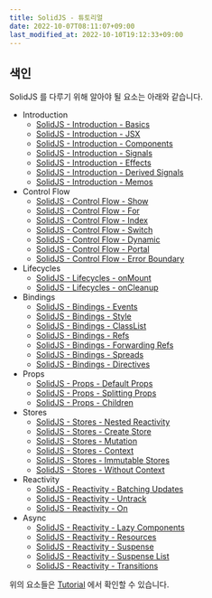 ```yaml
---
title: SolidJS - 튜토리얼
date: 2022-10-07T08:11:07+09:00
last_modified_at: 2022-10-10T19:12:33+09:00
---
```


## 색인

SolidJS 를 다루기 위해 알아야 될 요소는 아래와 같습니다.

- Introduction
	- [SolidJS - Introduction - Basics](SolidJS%20-%20Introduction%20-%20Basics.md)
	- [SolidJS - Introduction - JSX](SolidJS%20-%20Introduction%20-%20JSX.md)
	- [SolidJS - Introduction - Components](SolidJS%20-%20Introduction%20-%20Components.md)
	- [SolidJS - Introduction - Signals](SolidJS%20-%20Introduction%20-%20Signals.md)
	- [SolidJS - Introduction - Effects](SolidJS%20-%20Introduction%20-%20Effects.md)
	- [SolidJS - Introduction - Derived Signals](SolidJS%20-%20Introduction%20-%20Derived%20Signals.md)
	- [SolidJS - Introduction - Memos](SolidJS%20-%20Introduction%20-%20Memos.md)
- Control Flow
	- [SolidJS - Control Flow - Show](SolidJS%20-%20Control%20Flow%20-%20Show.md)
	- [SolidJS - Control Flow - For](SolidJS%20-%20Control%20Flow%20-%20For.md)
	- [SolidJS - Control Flow - Index](SolidJS%20-%20Control%20Flow%20-%20Index.md)
	- [SolidJS - Control Flow - Switch](SolidJS%20-%20Control%20Flow%20-%20Switch.md)
	- [SolidJS - Control Flow - Dynamic](SolidJS%20-%20Control%20Flow%20-%20Dynamic.md)
	- [SolidJS - Control Flow - Portal](SolidJS%20-%20Control%20Flow%20-%20Portal.md)
	- [SolidJS - Control Flow - Error Boundary](SolidJS%20-%20Control%20Flow%20-%20Error%20Boundary.md)
- Lifecycles
	- [SolidJS - Lifecycles - onMount](SolidJS%20-%20Lifecycles%20-%20onMount.md)
	- [SolidJS - Lifecycles - onCleanup](SolidJS%20-%20Lifecycles%20-%20onCleanup.md)
- Bindings
	- [SolidJS - Bindings - Events](SolidJS%20-%20Bindings%20-%20Events.md)
	- [SolidJS - Bindings - Style](SolidJS%20-%20Bindings%20-%20Style.md)
	- [SolidJS - Bindings - ClassList](SolidJS%20-%20Bindings%20-%20ClassList.md)
	- [SolidJS - Bindings - Refs](SolidJS%20-%20Bindings%20-%20Refs.md)
	- [SolidJS - Bindings - Forwarding Refs](SolidJS%20-%20Bindings%20-%20Forwarding%20Refs.md)
	- [SolidJS - Bindings - Spreads](SolidJS%20-%20Bindings%20-%20Spreads.md)
	- [SolidJS - Bindings - Directives](SolidJS%20-%20Bindings%20-%20Directives.md)
- Props
	- [SolidJS - Props - Default Props](SolidJS%20-%20Props%20-%20Default%20Props.md)
	- [SolidJS - Props - Splitting Props](SolidJS%20-%20Props%20-%20Splitting%20Props.md)
	- [SolidJS - Props - Children](SolidJS%20-%20Props%20-%20Children.md)
- Stores
	- [SolidJS - Stores - Nested Reactivity](SolidJS%20-%20Stores%20-%20Nested%20Reactivity.md)
	- [SolidJS - Stores - Create Store](SolidJS%20-%20Stores%20-%20Create%20Store.md)
	- [SolidJS - Stores - Mutation](SolidJS%20-%20Stores%20-%20Mutation.md)
	- [SolidJS - Stores - Context](SolidJS%20-%20Stores%20-%20Context.md)
	- [SolidJS - Stores - Immutable Stores](SolidJS%20-%20Stores%20-%20Immutable%20Stores.md)
	- [SolidJS - Stores - Without Context](SolidJS%20-%20Stores%20-%20Without%20Context.md)
- Reactivity
	- [SolidJS - Reactivity - Batching Updates](SolidJS%20-%20Reactivity%20-%20Batching%20Updates.md)
	- [SolidJS - Reactivity - Untrack](SolidJS%20-%20Reactivity%20-%20Untrack.md)
	- [SolidJS - Reactivity - On](SolidJS%20-%20Reactivity%20-%20On.md)
- Async
	- [SolidJS - Reactivity - Lazy Components](SolidJS%20-%20Reactivity%20-%20Lazy%20Components.md)
	- [SolidJS - Reactivity - Resources](SolidJS%20-%20Reactivity%20-%20Resources.md)
	- [SolidJS - Reactivity - Suspense](SolidJS%20-%20Reactivity%20-%20Suspense.md)
	- [SolidJS - Reactivity - Suspense List](SolidJS%20-%20Reactivity%20-%20Suspense%20List.md)
	- [SolidJS - Reactivity - Transitions](SolidJS%20-%20Reactivity%20-%20Transitions.md)

위의 요소들은 [Tutorial](https://www.solidjs.com/tutorial/introduction_basics) 에서 확인할 수 있습니다.

